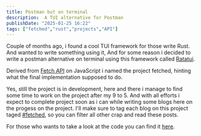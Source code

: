 ```yaml
---
title: Postman but on terminal
description:  A TUI alternative for Postman
publishDate: "2025-01-25 16:22"
tags: ["fetched","rust","projects","API"]
---
```


Couple of months ago, i found a cool TUI framework for those write Rust. And wanted to write something using it, And for some reason i decided to write a postman alternative on terminal using this framework called [Ratatui](https://ratatui.rs/).

Derived from [Fetch API](https://developer.mozilla.org/en-US/docs/Web/API/Fetch_API/Using_Fetch) on JavaScript i named the project fetched, hinting what the final implementation supposed to do.

Yes, still the project is in development, here and there i manage to find some time to work on the project after my 9 to 5. And with all efforts i expect to complete project soon as i can while writing some blogs here on the progess on the project. I'll make sure to tag each blog on this project taged [#fetched](https://w0rth.dev/tags/fetched/), so you can filter all other crap and read these posts.

For those who wants to take a look at the code you can find it [here](https://github.com/n3tw0rth/fetched).
